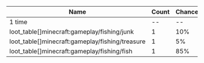 | Name                                            | Count | Chance | Weight | Comment |
| ----------------------------------------------- | ----- | ------ | ------ | ------- |
| 1 time                                          |    -- |     -- |     -- |         |
| loot_table[]minecraft:gameplay/fishing/junk     |     1 |    10% | 10/100 |         |
| loot_table[]minecraft:gameplay/fishing/treasure |     1 |     5% |  5/100 |         |
| loot_table[]minecraft:gameplay/fishing/fish     |     1 |    85% | 85/100 |         |

